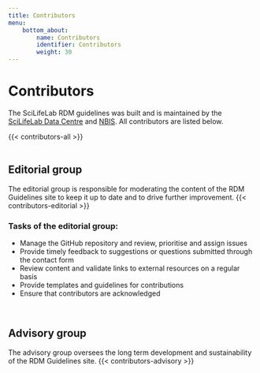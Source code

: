 ```yaml
---
title: Contributors
menu:
    bottom_about:
        name: Contributors
        identifier: Contributors
        weight: 30
---
```

# Contributors

The SciLifeLab RDM guidelines was built and is maintained by the [SciLifeLab Data Centre](https://scilifelab.se/data) and [NBIS](https://nbis.se). All contributors are listed below.

{{< contributors-all >}}
<br>
<br>

## Editorial group
The editorial group is responsible for moderating the content of the RDM Guidelines site to keep it up to date and to drive further improvement.
{{< contributors-editorial >}}

### Tasks of the editorial group:
* Manage the GitHub repository and review, prioritise and assign issues
* Provide timely feedback to suggestions or questions submitted through the contact form
* Review content and validate links to external resources on a regular basis
* Provide templates and guidelines for contributions
* Ensure that contributors are acknowledged

<br>

## Advisory group
The advisory group oversees the long term development and sustainability of the RDM Guidelines site.
{{< contributors-advisory >}}
